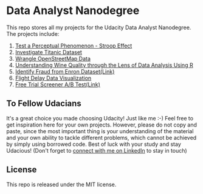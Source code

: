 # Data Analyst Nanodegree

This repo stores all my projects for the Udacity Data Analyst Nanodegree. The projects include:

1. [Test a Perceptual Phenomenon - Stroop Effect](https://github.com/georgeliu1998/data-analyst-nanodegree/tree/master/P1)
2. [Investigate Titanic Dataset](https://github.com/georgeliu1998/data-analyst-nanodegree/tree/master/P2)
3. [Wrangle OpenStreetMap Data](https://github.com/georgeliu1998/data-analyst-nanodegree/tree/master/P3)
4. [Understanding Wine Quality through the Lens of Data Analysis Using R](https://github.com/georgeliu1998/data-analyst-nanodegree/tree/master/P4)
5. [Identify Fraud from Enron Dataset(Link)](https://github.com/georgeliu1998/data-analyst-nanodegree/tree/master/P5)
6. [Flight Delay Data Visualization](https://github.com/georgeliu1998/data-analyst-nanodegree/tree/master/P6)
7. [Free Trial Screener A/B Test(Link)](https://github.com/georgeliu1998/data-analyst-nanodegree/tree/master/P7)

## To Fellow Udacians
It's a great choice you made choosing Udacity! Just like me :-) Feel free to get inspiration here for your own projects. However, please do not copy and paste, since the most important thing is your understanding of the material and your own ability to tackle different problems, which cannot be achieved by simply using borrowed code. Best of luck with your study and stay Udacious! (Don't forget to [connect with me on LinkedIn](https://ca.linkedin.com/in/georgeliu2) to stay in touch)

## License
This repo is released under the MIT license.
